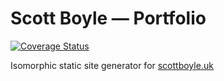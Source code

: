 # Scott Boyle — Portfolio

[![Coverage Status](https://coveralls.io/repos/github/monospaced/scottboyle/badge.svg?branch=master)](https://coveralls.io/github/monospaced/scottboyle?branch=master)

Isomorphic static site generator for [scottboyle.uk](https://scottboyle.uk)
